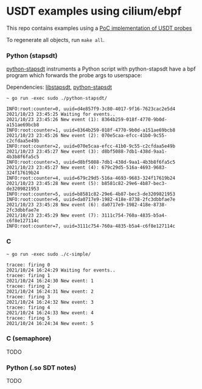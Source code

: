 # USDT examples using cilium/ebpf

This repo contains examples using a [PoC implementation of USDT probes](https://github.com/cilium/ebpf/compare/master...mmat11:matt/usdt)

To regenerate all objects, run `make all`.

### Python (stapsdt)

[python-stapsdt](python-stapsdt/) instruments a Python script with python-stapsdt have a bpf program which forwards the probe args to userspace:

Dependencies: [libstapsdt](https://github.com/linux-usdt/libstapsdt), [python-stapsdt](https://github.com/linux-usdt/python-stapsdt)

```console
~ go run -exec sudo ./python-stapsdt/

INFO:root:counter=0, uuid=d4e857f9-3c80-4017-9f16-7623cac2e5d4
2021/10/23 23:45:25 Waiting for events..
2021/10/23 23:45:26 New event (1): 8364b259-018f-4770-9b0d-a151ae69bcb8
INFO:root:counter=1, uuid=8364b259-018f-4770-9b0d-a151ae69bcb8
2021/10/23 23:45:26 New event (2): 070e5caa-efcc-41b0-9c55-c2cfdaa5e49b
INFO:root:counter=2, uuid=070e5caa-efcc-41b0-9c55-c2cfdaa5e49b
2021/10/23 23:45:27 New event (3): d8bf5088-7db1-438d-9aa1-4b3b8f6fa5c5
INFO:root:counter=3, uuid=d8bf5088-7db1-438d-9aa1-4b3b8f6fa5c5
2021/10/23 23:45:27 New event (4): 679c29d5-516a-4693-9683-324f17619b24
INFO:root:counter=4, uuid=679c29d5-516a-4693-9683-324f17619b24
2021/10/23 23:45:28 New event (5): b8581c82-29e6-4b87-bec3-de3209821953
INFO:root:counter=5, uuid=b8581c82-29e6-4b87-bec3-de3209821953
INFO:root:counter=6, uuid=da0717e9-1982-418e-8738-2fc3dbbfae7e
2021/10/23 23:45:28 New event (6): da0717e9-1982-418e-8738-2fc3dbbfae7e
2021/10/23 23:45:29 New event (7): 3111c754-760a-4835-b5a4-c6f8e127114c
INFO:root:counter=7, uuid=3111c754-760a-4835-b5a4-c6f8e127114c
```

### C

```console
~ go run -exec sudo ./c-simple/

tracee: firing 0
2021/10/24 16:24:29 Waiting for events..
tracee: firing 1
2021/10/24 16:24:30 New event: 1
tracee: firing 2
2021/10/24 16:24:31 New event: 2
tracee: firing 3
2021/10/24 16:24:32 New event: 3
tracee: firing 4
2021/10/24 16:24:33 New event: 4
tracee: firing 5
2021/10/24 16:24:34 New event: 5
```

### C (semaphore)

TODO

### Python (.so SDT notes)

TODO
